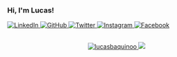 ### Hi, I'm Lucas! 

  <a href="https://www.linkedin.com/in/lucasbaquino" target="_blank">
    <img src="https://img.shields.io/badge/LinkedIn-%230077B5.svg?&style=flat-square&logo=linkedin&logoColor=white" alt="LinkedIn">
  </a>
  <a href="https://github.com/lucasbaquinoo" target="_blank">
    <img src="https://img.shields.io/badge/-Github-000?style=flat-square&logo=Github&logoColor=white&link" alt="GitHub">
  </a>
  <a href="https://twitter.com/xcaluca" target="_blank">
    <img src="https://img.shields.io/badge/Twitter-%230077B5.svg?&style=flat-square&logo=twitter&logoColor=white" alt="Twitter">
  </a>
  <a href="https://www.instagram.com/xcaluca" target="_blank">
    <img src="https://img.shields.io/badge/Instagram-%23E4405F.svg?&style=flat-square&logo=instagram&logoColor=white" alt="Instagram">
  </a>
  <a href="https://www.facebook.com/lucasbataquino/" target="_blank">
    <img src="https://img.shields.io/badge/Facebook-%231877F2.svg?&style=flat-square&logo=facebook&logoColor=white" alt="Facebook">
  </a>
<br><br>

<p align="center">  
  <a href="https://github.com/lucasbaquinoo">
    <img src="https://github-readme-stats.vercel.app/api?username=lucasbaquinoo&show_icons=true&theme=dracula&include_all_commits=true&count_private=true" alt="lucasbaquinoo"/>
  </a>
  <a href="https://github.com/lucasbaquinoo">
    <img src="https://github-readme-stats.vercel.app/api/top-langs/?username=lucasbaquinoo&layout=compact&theme=dracula"/>
  </a>
</p>

